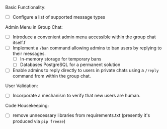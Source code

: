 Basic Functionality:
- [ ] Configure a list of supported message types

Admin Menu in Group Chat:

- [ ] Introduce a convenient admin menu accessible within the group chat itself.f
- [ ] Implement a `/ban` command allowing admins to ban users by replying to their messages.
    - [ ] In-memory storage for temporary bans
    - [ ] Databases PostgreSQL for a permanent solution
- [ ] Enable admins to reply directly to users in private chats using a `/reply` command from within the group chat.

User Validation:

- [ ] Incorporate a mechanism to verify that new users are human.

Code Housekeeping:

- [ ] remove unnecessary libraries from requirements.txt (presently it's produced via `pip freeze`)